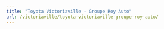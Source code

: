 ```yaml
---
title: "Toyota Victoriaville - Groupe Roy Auto"
url: /victoriaville/toyota-victoriaville-groupe-roy-auto/
---
```

